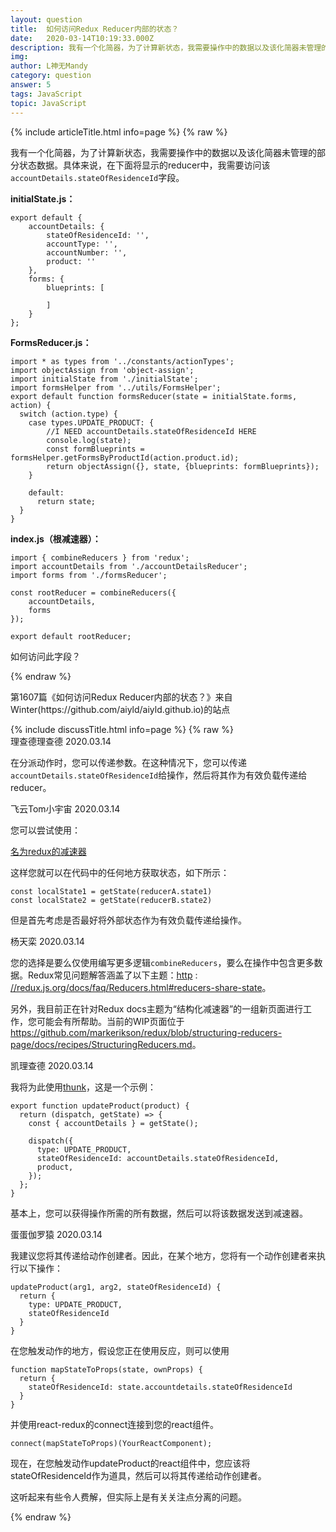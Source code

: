 ```yaml
---
layout: question
title:  如何访问Redux Reducer内部的状态？
date:   2020-03-14T10:19:33.000Z
description: 我有一个化简器，为了计算新状态，我需要操作中的数据以及该化简器未管理的部分状态数据。具体来说，在下面将显示的reducer中，我需要访问该accountD...
img: 
author: L神无Mandy
category: question
answer: 5
tags: JavaScript
topic: JavaScript
---
```

<div class="article-root">
  <div class="article">
    {% include articleTitle.html info=page %}
    {% raw %}
    <div class="article-content"><p><font style="vertical-align: inherit;"><font style="vertical-align: inherit;">我有一个化简器，为了计算新状态，我需要操作中的数据以及该化简器未管理的部分状态数据。</font><font style="vertical-align: inherit;">具体来说，在下面将显示的reducer中，我需要访问该</font></font><code>accountDetails.stateOfResidenceId</code><font style="vertical-align: inherit;"><font style="vertical-align: inherit;">字段。</font></font></p>

<p><strong><font style="vertical-align: inherit;"><font style="vertical-align: inherit;">initialState.js：</font></font></strong></p>

<pre><code>export default {<font></font>
    accountDetails: {<font></font>
        stateOfResidenceId: '',<font></font>
        accountType: '',<font></font>
        accountNumber: '',<font></font>
        product: ''<font></font>
    },<font></font>
    forms: {<font></font>
        blueprints: [<font></font>
<font></font>
        ]<font></font>
    }<font></font>
};<font></font>
</code></pre>

<p><strong><font style="vertical-align: inherit;"><font style="vertical-align: inherit;">FormsReducer.js：</font></font></strong></p>

<pre><code>import * as types from '../constants/actionTypes';<font></font>
import objectAssign from 'object-assign';<font></font>
import initialState from './initialState';<font></font>
import formsHelper from '../utils/FormsHelper';<font></font>
export default function formsReducer(state = initialState.forms, action) {<font></font>
  switch (action.type) {<font></font>
    case types.UPDATE_PRODUCT: {<font></font>
        //I NEED accountDetails.stateOfResidenceId HERE<font></font>
        console.log(state);<font></font>
        const formBlueprints = formsHelper.getFormsByProductId(action.product.id);<font></font>
        return objectAssign({}, state, {blueprints: formBlueprints});<font></font>
    }<font></font>
<font></font>
    default:<font></font>
      return state;<font></font>
  }<font></font>
}<font></font>
</code></pre>

<p><strong><font style="vertical-align: inherit;"><font style="vertical-align: inherit;">index.js（根减速器）：</font></font></strong></p>

<pre><code>import { combineReducers } from 'redux';<font></font>
import accountDetails from './accountDetailsReducer';<font></font>
import forms from './formsReducer';<font></font>
<font></font>
const rootReducer = combineReducers({<font></font>
    accountDetails,<font></font>
    forms<font></font>
});<font></font>
<font></font>
export default rootReducer;<font></font>
</code></pre>

<p><font style="vertical-align: inherit;"><font style="vertical-align: inherit;">如何访问此字段？</font></font></p></div>
    {% endraw %}
  </div>
  <p class="winter_mark">第1607篇《如何访问Redux Reducer内部的状态？》来自Winter(https://github.com/aiyld/aiyld.github.io)的站点</p>
  <div class="discuss-wrapper">
    {% include discussTitle.html info=page %}
    {% raw %}
    <div class="discuss-list">
    <div class="discuss-item">
        <div class="discuss-parent">
          <div class="discuss-meta">
            <span class="discuss-user">理查德理查德</span>
            <span class="discuss-time">2020.03.14</span>
          </div>
          <div class="discuss-comment"><p><font style="vertical-align: inherit;"><font style="vertical-align: inherit;">在分派动作时，您可以传递参数。</font><font style="vertical-align: inherit;">在这种情况下，您可以传递</font></font><code>accountDetails.stateOfResidenceId</code><font style="vertical-align: inherit;"><font style="vertical-align: inherit;">给操作，然后将其作为有效负载传递给reducer。</font></font></p></div>
        </div></div><div class="discuss-item">
        <div class="discuss-parent">
          <div class="discuss-meta">
            <span class="discuss-user">飞云Tom小宇宙</span>
            <span class="discuss-time">2020.03.14</span>
          </div>
          <div class="discuss-comment"><p><font style="vertical-align: inherit;"><font style="vertical-align: inherit;">您可以尝试使用：</font></font></p>

<p><a href="https://github.com/mileschristian/redux-named-reducers" rel="nofollow noreferrer"><font style="vertical-align: inherit;"><font style="vertical-align: inherit;">名为redux的减速器</font></font></a></p>

<p><font style="vertical-align: inherit;"><font style="vertical-align: inherit;">这样您就可以在代码中的任何地方获取状态，如下所示：</font></font></p>

<pre><code>const localState1 = getState(reducerA.state1)<font></font>
const localState2 = getState(reducerB.state2)<font></font>
</code></pre>

<p><font style="vertical-align: inherit;"><font style="vertical-align: inherit;">但是首先考虑是否最好将外部状态作为有效负载传递给操作。   </font></font></p></div>
        </div></div><div class="discuss-item">
        <div class="discuss-parent">
          <div class="discuss-meta">
            <span class="discuss-user">杨天栾</span>
            <span class="discuss-time">2020.03.14</span>
          </div>
          <div class="discuss-comment"><p><font style="vertical-align: inherit;"><font style="vertical-align: inherit;">您的选择是要么仅使用编写更多逻辑</font></font><code>combineReducers</code><font style="vertical-align: inherit;"><font style="vertical-align: inherit;">，要么在操作中包含更多数据。</font><font style="vertical-align: inherit;">Redux常见问题解答涵盖了以下主题：</font></font><a href="http://redux.js.org/docs/faq/Reducers.html#reducers-share-state" rel="noreferrer"><font style="vertical-align: inherit;"><font style="vertical-align: inherit;">http</font></font></a><font style="vertical-align: inherit;"><font style="vertical-align: inherit;"> : </font><a href="http://redux.js.org/docs/faq/Reducers.html#reducers-share-state" rel="noreferrer"><font style="vertical-align: inherit;">//redux.js.org/docs/faq/Reducers.html#reducers-share-state</font></a><font style="vertical-align: inherit;">。</font></font></p>

<p><font style="vertical-align: inherit;"><font style="vertical-align: inherit;">另外，我目前正在针对Redux docs主题为“结构化减速器”的一组新页面进行工作，您可能会有所帮助。</font><font style="vertical-align: inherit;">当前的WIP页面位于</font></font><a href="https://github.com/markerikson/redux/blob/structuring-reducers-page/docs/recipes/StructuringReducers.md" rel="noreferrer"><font style="vertical-align: inherit;"><font style="vertical-align: inherit;">https://github.com/markerikson/redux/blob/structuring-reducers-page/docs/recipes/StructuringReducers.md</font></font></a><font style="vertical-align: inherit;"><font style="vertical-align: inherit;">。</font></font></p></div>
        </div></div><div class="discuss-item">
        <div class="discuss-parent">
          <div class="discuss-meta">
            <span class="discuss-user">凯理查德</span>
            <span class="discuss-time">2020.03.14</span>
          </div>
          <div class="discuss-comment"><p><font style="vertical-align: inherit;"><font style="vertical-align: inherit;">我将为此使用</font></font><a href="https://github.com/gaearon/redux-thunk" rel="noreferrer"><font style="vertical-align: inherit;"><font style="vertical-align: inherit;">thunk</font></font></a><font style="vertical-align: inherit;"><font style="vertical-align: inherit;">，这是一个示例：</font></font></p>

<pre><code>export function updateProduct(product) {<font></font>
  return (dispatch, getState) =&gt; {<font></font>
    const { accountDetails } = getState();<font></font>
<font></font>
    dispatch({<font></font>
      type: UPDATE_PRODUCT,<font></font>
      stateOfResidenceId: accountDetails.stateOfResidenceId,<font></font>
      product,<font></font>
    });<font></font>
  };<font></font>
}<font></font>
</code></pre>

<p><font style="vertical-align: inherit;"><font style="vertical-align: inherit;">基本上，您可以获得操作所需的所有数据，然后可以将该数据发送到减速器。</font></font></p></div>
        </div></div><div class="discuss-item">
        <div class="discuss-parent">
          <div class="discuss-meta">
            <span class="discuss-user">蛋蛋伽罗猿</span>
            <span class="discuss-time">2020.03.14</span>
          </div>
          <div class="discuss-comment"><p><font style="vertical-align: inherit;"><font style="vertical-align: inherit;">我建议您将其传递给动作创建者。</font><font style="vertical-align: inherit;">因此，在某个地方，您将有一个动作创建者来执行以下操作：</font></font></p>

<pre><code>updateProduct(arg1, arg2, stateOfResidenceId) {<font></font>
  return {<font></font>
    type: UPDATE_PRODUCT,<font></font>
    stateOfResidenceId<font></font>
  }<font></font>
}<font></font>
</code></pre>

<p><font style="vertical-align: inherit;"><font style="vertical-align: inherit;">在您触发动作的地方，假设您正在使用反应，则可以使用 </font></font></p>

<pre><code>function mapStateToProps(state, ownProps) {<font></font>
  return {<font></font>
    stateOfResidenceId: state.accountdetails.stateOfResidenceId<font></font>
  }  <font></font>
}<font></font>
</code></pre>

<p><font style="vertical-align: inherit;"><font style="vertical-align: inherit;">并使用react-redux的connect连接到您的react组件。 </font></font></p>

<pre><code>connect(mapStateToProps)(YourReactComponent);
</code></pre>

<p><font style="vertical-align: inherit;"><font style="vertical-align: inherit;">现在，在您触发动作updateProduct的react组件中，您应该将stateOfResidenceId作为道具，然后可以将其传递给动作创建者。 </font></font></p>

<p><font style="vertical-align: inherit;"><font style="vertical-align: inherit;">这听起来有些令人费解，但实际上是有关关注点分离的问题。 </font></font></p></div>
        </div></div>
    </div>
    {% endraw %}
  </div>
<div>
